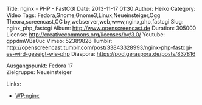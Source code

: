 Title: nginx - PHP - FastCGI
Date: 2013-11-17 01:30
Author: Heiko
Category: Video
Tags: Fedora,Gnome,Gnome3,Linux,Neueinsteiger,Ogg Theora,screencast,CC by,webserver,web,www,nginx,php,fastcgi
Slug: nginx_php_fastcgi
Album: http://www.openscreencast.de
Duration: 305000
License: http://creativecommons.org/licenses/by/3.0/
Youtube: gppdmWBa0uc
Vimeo: 52389828
Tumblr: http://openscreencast.tumblr.com/post/33843328993/nginx-php-fastcgi-es-wird-gezeigt-wie-php
Diaspora: https://pod.geraspora.de/posts/837816

Ausgangspunkt: Fedora 17  
Zielgruppe: Neueinsteiger  

Links:

  * [WP:nginx](https://de.wikipedia.org/wiki/Nginx "Link zu WP:nginx" )

